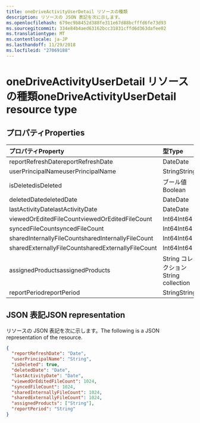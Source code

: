```yaml
---
title: oneDriveActivityUserDetail リソースの種類
description: リソースの JSON 表記を次に示します。
ms.openlocfilehash: 679ec9b8452d388fe311e67d88bcfffd6fe73d93
ms.sourcegitcommit: 334e84b4aed63162bcc31831cffd6d363dafee02
ms.translationtype: MT
ms.contentlocale: ja-JP
ms.lasthandoff: 11/29/2018
ms.locfileid: "27069188"
---
```

# <a name="onedriveactivityuserdetail-resource-type"></a><span data-ttu-id="8cc8a-103">oneDriveActivityUserDetail リソースの種類</span><span class="sxs-lookup"><span data-stu-id="8cc8a-103">oneDriveActivityUserDetail resource type</span></span>

## <a name="properties"></a><span data-ttu-id="8cc8a-104">プロパティ</span><span class="sxs-lookup"><span data-stu-id="8cc8a-104">Properties</span></span>

| <span data-ttu-id="8cc8a-105">プロパティ</span><span class="sxs-lookup"><span data-stu-id="8cc8a-105">Property</span></span>                  | <span data-ttu-id="8cc8a-106">型</span><span class="sxs-lookup"><span data-stu-id="8cc8a-106">Type</span></span>              |
| :------------------------ | :---------------- |
| <span data-ttu-id="8cc8a-107">reportRefreshDate</span><span class="sxs-lookup"><span data-stu-id="8cc8a-107">reportRefreshDate</span></span>         | <span data-ttu-id="8cc8a-108">Date</span><span class="sxs-lookup"><span data-stu-id="8cc8a-108">Date</span></span>              |
| <span data-ttu-id="8cc8a-109">userPrincipalName</span><span class="sxs-lookup"><span data-stu-id="8cc8a-109">userPrincipalName</span></span>         | <span data-ttu-id="8cc8a-110">String</span><span class="sxs-lookup"><span data-stu-id="8cc8a-110">String</span></span>            |
| <span data-ttu-id="8cc8a-111">isDeleted</span><span class="sxs-lookup"><span data-stu-id="8cc8a-111">isDeleted</span></span>                 | <span data-ttu-id="8cc8a-112">ブール値</span><span class="sxs-lookup"><span data-stu-id="8cc8a-112">Boolean</span></span>           |
| <span data-ttu-id="8cc8a-113">deletedDate</span><span class="sxs-lookup"><span data-stu-id="8cc8a-113">deletedDate</span></span>               | <span data-ttu-id="8cc8a-114">Date</span><span class="sxs-lookup"><span data-stu-id="8cc8a-114">Date</span></span>              |
| <span data-ttu-id="8cc8a-115">lastActivityDate</span><span class="sxs-lookup"><span data-stu-id="8cc8a-115">lastActivityDate</span></span>          | <span data-ttu-id="8cc8a-116">Date</span><span class="sxs-lookup"><span data-stu-id="8cc8a-116">Date</span></span>              |
| <span data-ttu-id="8cc8a-117">viewedOrEditedFileCount</span><span class="sxs-lookup"><span data-stu-id="8cc8a-117">viewedOrEditedFileCount</span></span>   | <span data-ttu-id="8cc8a-118">Int64</span><span class="sxs-lookup"><span data-stu-id="8cc8a-118">Int64</span></span>             |
| <span data-ttu-id="8cc8a-119">syncedFileCount</span><span class="sxs-lookup"><span data-stu-id="8cc8a-119">syncedFileCount</span></span>           | <span data-ttu-id="8cc8a-120">Int64</span><span class="sxs-lookup"><span data-stu-id="8cc8a-120">Int64</span></span>             |
| <span data-ttu-id="8cc8a-121">sharedInternallyFileCount</span><span class="sxs-lookup"><span data-stu-id="8cc8a-121">sharedInternallyFileCount</span></span> | <span data-ttu-id="8cc8a-122">Int64</span><span class="sxs-lookup"><span data-stu-id="8cc8a-122">Int64</span></span>             |
| <span data-ttu-id="8cc8a-123">sharedExternallyFileCount</span><span class="sxs-lookup"><span data-stu-id="8cc8a-123">sharedExternallyFileCount</span></span> | <span data-ttu-id="8cc8a-124">Int64</span><span class="sxs-lookup"><span data-stu-id="8cc8a-124">Int64</span></span>             |
| <span data-ttu-id="8cc8a-125">assignedProducts</span><span class="sxs-lookup"><span data-stu-id="8cc8a-125">assignedProducts</span></span>          | <span data-ttu-id="8cc8a-126">String コレクション</span><span class="sxs-lookup"><span data-stu-id="8cc8a-126">String collection</span></span> |
| <span data-ttu-id="8cc8a-127">reportPeriod</span><span class="sxs-lookup"><span data-stu-id="8cc8a-127">reportPeriod</span></span>              | <span data-ttu-id="8cc8a-128">String</span><span class="sxs-lookup"><span data-stu-id="8cc8a-128">String</span></span>            |

## <a name="json-representation"></a><span data-ttu-id="8cc8a-129">JSON 表記</span><span class="sxs-lookup"><span data-stu-id="8cc8a-129">JSON representation</span></span>

<span data-ttu-id="8cc8a-130">リソースの JSON 表記を次に示します。</span><span class="sxs-lookup"><span data-stu-id="8cc8a-130">The following is a JSON representation of the resource.</span></span>

<!-- {
  "blockType": "resource",
  "@odata.type": "microsoft.graph.oneDriveActivityUserDetail"
} -->

```json
{
  "reportRefreshDate": "Date", 
  "userPrincipalName": "String", 
  "isDeleted": true, 
  "deletedDate": "Date", 
  "lastActivityDate": "Date", 
  "viewedOrEditedFileCount": 1024, 
  "syncedFileCount": 1024, 
  "sharedInternallyFileCount": 1024, 
  "sharedExternallyFileCount": 1024, 
  "assignedProducts": ["String"], 
  "reportPeriod": "String"
}
```
